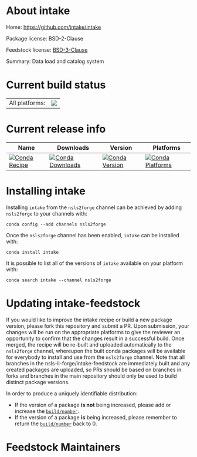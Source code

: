 About intake
============

Home: https://github.com/intake/intake

Package license: BSD-2-Clause

Feedstock license: [BSD-3-Clause](https://github.com/nsls-ii-forge/intake-feedstock/blob/master/LICENSE.txt)

Summary: Data load and catalog system

Current build status
====================


<table><tr><td>All platforms:</td>
    <td>
      <a href="https://dev.azure.com/nsls2forge/nsls2forge/_build/latest?definitionId=188&branchName=master">
        <img src="https://dev.azure.com/nsls2forge/nsls2forge/_apis/build/status/intake-feedstock?branchName=master">
      </a>
    </td>
  </tr>
</table>

Current release info
====================

| Name | Downloads | Version | Platforms |
| --- | --- | --- | --- |
| [![Conda Recipe](https://img.shields.io/badge/recipe-intake-green.svg)](https://anaconda.org/nsls2forge/intake) | [![Conda Downloads](https://img.shields.io/conda/dn/nsls2forge/intake.svg)](https://anaconda.org/nsls2forge/intake) | [![Conda Version](https://img.shields.io/conda/vn/nsls2forge/intake.svg)](https://anaconda.org/nsls2forge/intake) | [![Conda Platforms](https://img.shields.io/conda/pn/nsls2forge/intake.svg)](https://anaconda.org/nsls2forge/intake) |

Installing intake
=================

Installing `intake` from the `nsls2forge` channel can be achieved by adding `nsls2forge` to your channels with:

```
conda config --add channels nsls2forge
```

Once the `nsls2forge` channel has been enabled, `intake` can be installed with:

```
conda install intake
```

It is possible to list all of the versions of `intake` available on your platform with:

```
conda search intake --channel nsls2forge
```




Updating intake-feedstock
=========================

If you would like to improve the intake recipe or build a new
package version, please fork this repository and submit a PR. Upon submission,
your changes will be run on the appropriate platforms to give the reviewer an
opportunity to confirm that the changes result in a successful build. Once
merged, the recipe will be re-built and uploaded automatically to the
`nsls2forge` channel, whereupon the built conda packages will be available for
everybody to install and use from the `nsls2forge` channel.
Note that all branches in the nsls-ii-forge/intake-feedstock are
immediately built and any created packages are uploaded, so PRs should be based
on branches in forks and branches in the main repository should only be used to
build distinct package versions.

In order to produce a uniquely identifiable distribution:
 * If the version of a package **is not** being increased, please add or increase
   the [``build/number``](https://docs.conda.io/projects/conda-build/en/latest/resources/define-metadata.html#build-number-and-string).
 * If the version of a package **is** being increased, please remember to return
   the [``build/number``](https://docs.conda.io/projects/conda-build/en/latest/resources/define-metadata.html#build-number-and-string)
   back to 0.

Feedstock Maintainers
=====================


